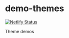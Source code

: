# demo-themes

[![Netlify Status](https://api.netlify.com/api/v1/badges/2c01d3e3-69a6-4e2a-bee0-4ffb0c0f4686/deploy-status)](https://app.netlify.com/sites/mdf-demo/deploys)

Theme demos
